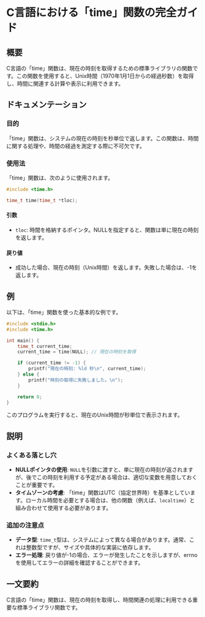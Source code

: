 <!--
Meta Description: # C言語における「time」関数の完全ガイド ## 概要 C言語の「time」関数は、現在の時刻を取得するための標準ライブラリの関数です。この関数を使用すると、Unix時間（1970年1月1日からの経過秒数）を取得し、時間に関連する計算や表示に利用できます。 ## ドキュメンテーション ### 目...
Meta Keywords: time, 関数は, time_t, current_time, include
-->

# C言語における「time」関数の完全ガイド

## 概要
C言語の「time」関数は、現在の時刻を取得するための標準ライブラリの関数です。この関数を使用すると、Unix時間（1970年1月1日からの経過秒数）を取得し、時間に関連する計算や表示に利用できます。

## ドキュメンテーション
### 目的
「time」関数は、システムの現在の時刻を秒単位で返します。この関数は、時間に関する処理や、時間の経過を測定する際に不可欠です。

### 使用法
「time」関数は、次のように使用されます。

```c
#include <time.h>

time_t time(time_t *tloc);
```

#### 引数
- `tloc`: 時間を格納するポインタ。NULLを指定すると、関数は単に現在の時刻を返します。

#### 戻り値
- 成功した場合、現在の時刻（Unix時間）を返します。失敗した場合は、-1を返します。

## 例
以下は、「time」関数を使った基本的な例です。

```c
#include <stdio.h>
#include <time.h>

int main() {
    time_t current_time;
    current_time = time(NULL); // 現在の時刻を取得

    if (current_time != -1) {
        printf("現在の時刻: %ld 秒\n", current_time);
    } else {
        printf("時刻の取得に失敗しました。\n");
    }

    return 0;
}
```

このプログラムを実行すると、現在のUnix時間が秒単位で表示されます。

## 説明
### よくある落とし穴
- **NULLポインタの使用**: `NULL`を引数に渡すと、単に現在の時刻が返されますが、後でこの時刻を利用する予定がある場合は、適切な変数を用意しておくことが重要です。
- **タイムゾーンの考慮**: 「time」関数はUTC（協定世界時）を基準としています。ローカル時間を必要とする場合は、他の関数（例えば、`localtime`）と組み合わせて使用する必要があります。

### 追加の注意点
- **データ型**: `time_t`型は、システムによって異なる場合があります。通常、これは整数型ですが、サイズや具体的な実装に依存します。
- **エラー処理**: 戻り値が-1の場合、エラーが発生したことを示しますが、errnoを使用してエラーの詳細を確認することができます。

## 一文要約
C言語の「time」関数は、現在の時刻を取得し、時間関連の処理に利用できる重要な標準ライブラリ関数です。